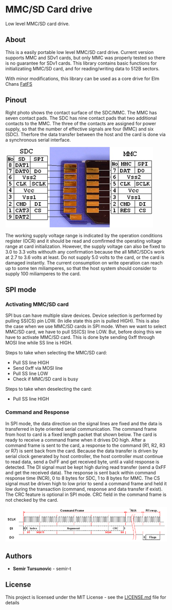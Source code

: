 # MMC/SD Card drive

Low level MMC/SD card drive.

## About
This is a easily portable low level MMC/SD card drive. Current version supports MMC and SDv1 cards, but only MMC was properly tested so there is no guarantee for SDv1 cards. This library contains basic functions for initializatiing MMC/SD card, and for reading/writing data to 512B sectors.

With minor modifications, this library can be used as a core drive for Elm Chans [FatFS](http://elm-chan.org/fsw/ff/00index_e.html)

## Pinout
Right photo shows the contact surface of the SDC/MMC. The MMC has seven contact pads. The SDC has nine contact pads that two additional contacts to the MMC. The three of the contacts are assigned for power supply, so that the number of effective signals are four (MMC) and six (SDC). Therfore the data transfer between the host and the card is done via a synchronous serial interface.

![sd_pinout](docs/sdmm_contact.jpeg)

The working supply voltage range is indicated by the operation conditions register (OCR) and it should be read and comfirmed the operating voltage range at card initialization. However, the supply voltage can also be fixed to 3.0 to 3.3 volts withouth any confirmation because the all MMC/SDCs work at 2.7 to 3.6 volts at least. Do not supply 5.0 volts to the card, or the card is damaged instantly. The current consumption on write operation can reach up to some ten miliamperes, so that the host system should consider to supply 100 miliamperes to the card.

## SPI mode
### Activating MMC/SD card
SPI bus can have multiple slave devices. Device selection is performed by pulling SS(CS) pin LOW. (In idle state this pin is pulled HIGH).
This is also the case when we use MMC/SD cards in SPI mode. When we want to select MMC/SD card, we have to pull SS(CS) line LOW. But, before doing this we have to activate MMC/SD card. This is done byte sending 0xff through MOSI line while SS line is HIGH.

Steps to take when selecting the MMC/SD card:
* Pull SS line HIGH
* Send 0xff via MOSI line
* Pull SS line LOW
* Check if MMC/SD card is busy

Steps to take when deselecting the card:
* Pull SS line HIGH

### Command and Response

In SPI mode, the data direction on the signal lines are fixed and the data is transferred in byte oriented serial communication. The command frame from host to card is a fixed length packet that shown below. The card is ready to receive a command frame when it drives DO high. After a command frame is sent to the card, a response to the command (R1, R2, R3 or R7) is sent back from the card. Because the data transfer is driven by serial clock generated by host controller, the host controller must continue to read data, send a 0xFF and get received byte, until a valid response is detected. The DI signal must be kept high during read transfer (send a 0xFF and get the received data). The response is sent back within command response time (NCR), 0 to 8 bytes for SDC, 1 to 8 bytes for MMC. The CS signal must be driven high to low prior to send a command frame and held it low during the transaction (command, response and data transfer if exist). The CRC feature is optional in SPI mode. CRC field in the command frame is not checked by the card.

![cmd](docs/cmd.png)

## Authors

* **Semir Tursunovic** - semir-t

## License

This project is licensed under the MIT License - see the [LICENSE.md](LICENSE.md) file for details



